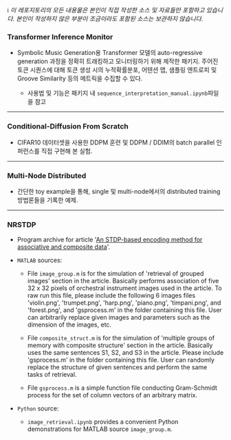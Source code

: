 ℹ️ *이 레포지토리의 모든 내용물은 본인이 직접 작성한 소스 및 자료들만 포함하고 있습니다. 본인이 작성하지 않은 부분이 조금이라도 포함된 소스는 보관하지 않습니다.*

### Transformer Inference Monitor

 - Symbolic Music Generation용 Transformer 모델의 auto-regressive generation 과정을 정확히 트래킹하고 모니터링하기 위해 제작한 패키지. 주어진 토큰 시퀀스에 대해 토큰 생성 시의 누적확률분포, 어텐션 맵, 샘플링 엔트로피 및 Groove Similarity 등의 메트릭을 수집할 수 있다.

     - 사용법 및 기능은 패키지 내 `sequence_interpretation_manual.ipynb`파일을 참고

---
### Conditional-Diffusion From Scratch

- CIFAR10 데이터셋을 사용한 DDPM 훈련 및 DDPM / DDIM의 batch parallel 인퍼런스를 직접 구현해 본 실험.

---
### Multi-Node Distributed

- 간단한 toy example을 통해, single 및 multi-node에서의 distributed training 방법론들을 기록한 예제.

---
### NRSTDP
- Program archive for article '[An STDP-based encoding method for associative and composite data](https://www.nature.com/articles/s41598-022-08469-6)'.

- `MATLAB` sources:
    - File `image_group.m` is for the simulation of 'retrieval of grouped images' section in the article. Basically performs association of five 32 x 32 pixels of orchestral instrument images used in the article. To raw run this file, please include the following 6 images files 'violin.png', 'trumpet.png', 'harp.png', 'piano.png', 'timpani.png', and 'forest.png', and 'gsprocess.m' in the folder containing this file. User can arbitrarily replace given images and parameters such as the dimension of the images, etc.

    - File `composite_struct.m` is for the simulation of 'multiple groups of memory with composite structure' section in the article. Basically uses the same sentences S1, S2, and S3 in the article. Please include 'gsprocess.m' in the folder containing this file. User can randomly replace the structure of given sentences and perform the same tasks of retrieval.

    - File `gsprocess.m` is a simple function file conducting Gram-Schmidt process for the set of column vectors of an arbitrary matrix.

- `Python` source:
    - `image_retrieval.ipynb` provides a convenient Python demonstrations for MATLAB source `image_group.m`.
